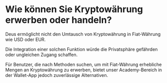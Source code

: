 # Wie können Sie Kryptowährung erwerben oder handeln?

Deus ermöglicht nicht den Umtausch von Kryptowährung in Fiat-Währung wie USD oder EUR.

Die Integration einer solchen Funktion würde die Privatsphäre gefährden oder ungleichen Zugang schaffen.

Für Benutzer, die nach Methoden suchen, um mit Fiat-Währung erhebliche Mengen an Kryptowährung zu erwerben, bietet unser Academy-Bereich in der Wallet-App jedoch zuverlässige Alternativen.